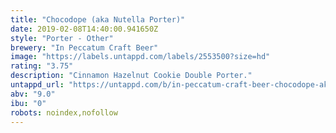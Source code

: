 ```yaml
---
title: "Chocodope (aka Nutella Porter)"
date: 2019-02-08T14:40:00.941650Z
style: "Porter - Other"
brewery: "In Peccatum Craft Beer"
image: "https://labels.untappd.com/labels/2553500?size=hd"
rating: "3.75"
description: "Cinnamon Hazelnut Cookie Double Porter."
untappd_url: "https://untappd.com/b/in-peccatum-craft-beer-chocodope-aka-nutella-porter/2553500"
abv: "9.0"
ibu: "0"
robots: noindex,nofollow
---
```

